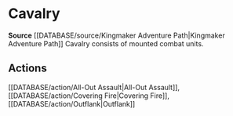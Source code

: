 ﻿---
id: '458'
name: Cavalry
rarity: Common
rus_type_level: null
source: '[[DATABASE/source/Kingmaker Adventure Path|Kingmaker Adventure Path]]'
trait:
- Cavalry
type: Trait

---
# Cavalry

**Source** [[DATABASE/source/Kingmaker Adventure Path|Kingmaker Adventure Path]]
Cavalry consists of mounted combat units.

## Actions

[[DATABASE/action/All-Out Assault|All-Out Assault]], [[DATABASE/action/Covering Fire|Covering Fire]], [[DATABASE/action/Outflank|Outflank]]